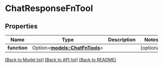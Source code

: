 # ChatResponseFnTool

## Properties

Name | Type | Description | Notes
------------ | ------------- | ------------- | -------------
**function** | Option<[**models::ChatFnTools**](ChatFnTools.md)> |  | [optional]

[[Back to Model list]](../README.md#documentation-for-models) [[Back to API list]](../README.md#documentation-for-api-endpoints) [[Back to README]](../README.md)


